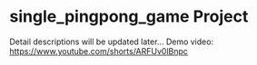 # single_pingpong_game Project

Detail descriptions will be updated later...
Demo video: https://www.youtube.com/shorts/ARFUv0lBnpc
